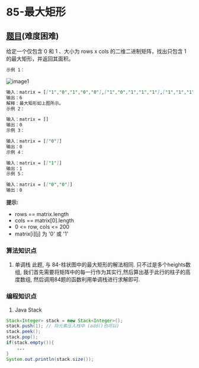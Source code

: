 # 85-最大矩形

## [题目](https://leetcode-cn.com/problems/maximal-rectangle/)(难度困难)

给定一个仅包含 0 和 1 、大小为 rows x cols 的二维二进制矩阵，找出只包含 1 的最大矩形，并返回其面积。

~~~markdown
示例 1：
~~~

![image1](https://assets.leetcode.com/uploads/2020/09/14/maximal.jpg)

~~~markdown
输入：matrix = [["1","0","1","0","0"],["1","0","1","1","1"],["1","1","1","1","1"],["1","0","0","1","0"]]
输出：6
解释：最大矩形如上图所示。
示例 2：

输入：matrix = []
输出：0
示例 3：

输入：matrix = [["0"]]
输出：0
示例 4：

输入：matrix = [["1"]]
输出：1
示例 5：

输入：matrix = [["0","0"]]
输出：0
~~~

**提示:**
- rows == matrix.length
- cols == matrix[0].length
- 0 <= row, cols <= 200
- matrix[i][j] 为 '0' 或 '1'

### 算法知识点
1. 单调栈
此题, 与 84-柱状图中的最大矩形的解法相同. 只不过是多个heights数组, 我们首先需要将矩阵中的每一行作为其实行,然后算出基于此行的柱子的高度数组, 然后调用84题的函数利用单调栈进行求解即可.

### 编程知识点
1. Java Stack

~~~ Java
Stack<Integer> stack = new Stack<Integer>();
stack.push(1); // 将元素压入栈中 (add()也可以)
stack.peek();
stack.pop();
if(stack.empty()){
    ...
}
System.out.println(stack.size());
~~~